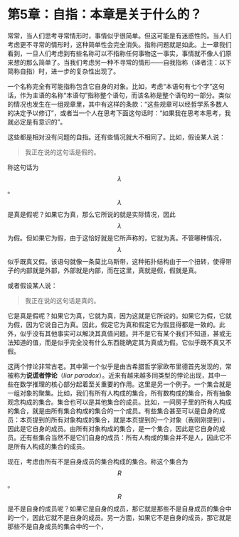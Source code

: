 # 第5章：自指：本章是关于什么的？

常常，当人们思考寻常情形时，事情似乎很简单。但这可能是有迷惑性的。当人们考虑更不寻常的情形时，这种简单性会完全消失。指称问题就是如此。上一章我们看到，一旦人们考虑到有些名称可以不指称任何事物这一事实，事情就不像人们原来想的那么简单了。当我们考虑另一种不寻常的情形——自我指称（译者注：以下简称自指）时，进一步的复杂性出现了。

一个名称完全有可能指称包含它自身的对象。比如，考虑“本语句有七个字”这句话，作为主语的名称“本语句”指称整个语句，而该名称是整个语句的一部分。类似的情况也发生在一组规章里，其中有这样的条款：“这些规章可以经哲学系多数人的决定予以修订”，或者当一个人在思考下面这句话时：“如果我在思考本思考，我就必定是有意识的”。

这些都是相对没有问题的自指。还有些情况就大不相同了。比如，假设某人说：

> 我正在说的这句话是假的。

称这句话为 $$\lambda$$。$$\lambda$$ 是真是假呢？如果它为真，那么它所说的就是实际情况，因此 $$\lambda$$ 为假。但如果它为假，由于这恰好就是它所声称的，它就为真。不管哪种情况，$$\lambda$$ 似乎既真又假。该语句就像一条莫比乌斯带，这种拓扑结构由于一个扭转，使得带子的内部就是外部，外部就是内部，而在这里，真就是假，假就是真。

或者假设某人说：

> 我正在说的这句话是真的。

它是真是假呢？如果它为真，它就为真，因为这就是它所说的。如果它为假，它就为假，因为它说自己为真。因此，假定它为真和假定它为假显得都是一致的。此外，似乎没有其他事实可以解决其真值问题。并不是它有某个我们不知道，甚或无法知道的值，而是似乎完全没有什么东西能确定其为真或为假。它似乎既不真又不假。

这两个悖论非常古老。其中第一个似乎是由古希腊哲学家欧布里德首先发现的，常被称为**说谎者悖论**（_liar paradox_）。近来有越来越多同类型的悖论出现，其中一些在数学推理的核心部分起着至关重要的作用。这里是另一个例子。一个集合就是一组对象的聚集。比如，我们有所有人构成的集合，所有数构成的集合，所有抽象观念构成的集合。集合也可以是其他集合的成员。比如，一间房子里的所有人构成的集合，就是由所有集合构成的集合的一个成员。有些集合甚至可以是自身的成员：本页提到的所有对象构成的集合，就是本页提到的一个对象（我刚刚提到），因此是它自身的成员。由所有对象构成的集合，是一个集合，因此是它自身的成员。还有些集合当然不是它们自身的成员：所有人构成的集合并不是人，因此它不是所有人构成的集合的成员。

现在，考虑由所有不是自身成员的集合构成的集合。称这个集合为 $$R$$。$$R$$ 是不是自身的成员呢？如果它是自身的成员，那它就是那些不是自身成员的集合中的一个，因此它就不是自身的成员。另一方面，如果它不是自身的成员，那它就是那些不是自身成员的集合中的一个，
